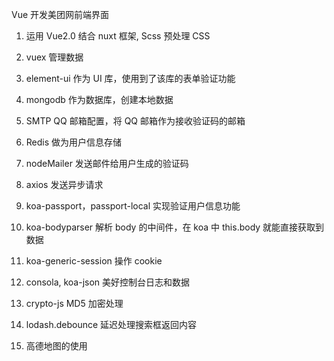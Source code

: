 ﻿Vue 开发美团网前端界面

1. 运用 Vue2.0 结合 nuxt 框架, Scss 预处理 CSS

2. vuex 管理数据

3. element-ui 作为 UI 库，使用到了该库的表单验证功能

4. mongodb 作为数据库，创建本地数据

5. SMTP QQ 邮箱配置，将 QQ 邮箱作为接收验证码的邮箱

6. Redis 做为用户信息存储

7. nodeMailer 发送邮件给用户生成的验证码

8. axios 发送异步请求

9. koa-passport，passport-local 实现验证用户信息功能

10. koa-bodyparser 解析 body 的中间件，在 koa 中 this.body 就能直接获取到数据

11. koa-generic-session 操作 cookie

12. consola, koa-json 美好控制台日志和数据

13. crypto-js MD5 加密处理

14. lodash.debounce 延迟处理搜索框返回内容

15. 高德地图的使用
